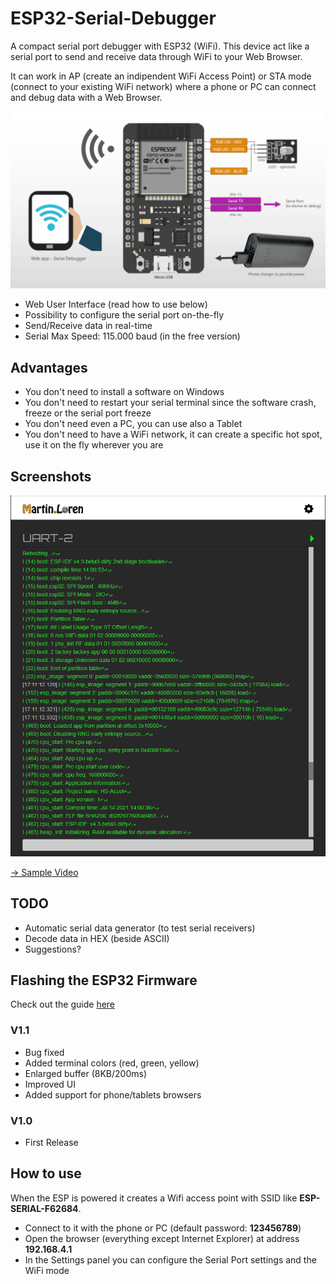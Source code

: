 # ESP32-Serial-Debugger
A compact serial port debugger with ESP32 (WiFi). This device act like a serial port to send and receive data through WiFi to your Web Browser.

It can work in AP (create an indipendent WiFi Access Point) or STA mode (connect to your existing WiFi network) where a phone or PC can connect and debug data with a Web Browser.

![Serial Debugger](Schematics/ESP32_Connections_V1.0.png)

- Web User Interface (read how to use below)
- Possibility to configure the serial port on-the-fly
- Send/Receive data in real-time
- Serial Max Speed: 115.000 baud (in the free version)

## Advantages
- You don't need to install a software on Windows
- You don't need to restart your serial terminal since the software crash, freeze or the serial port freeze
- You don't need even a PC, you can use also a Tablet
- You don't need to have a WiFi network, it can create a specific hot spot, use it on the fly wherever you are

## Screenshots
<p align="center">
    <img src="Screenshots/Screenshot_1.png" alt="Screenshot" width="600"/>
</p>

[→ Sample Video](Screenshots/Video_1.mp4)

## TODO
- Automatic serial data generator (to test serial receivers)
- Decode data in HEX (beside ASCII)
- Suggestions?

## Flashing the ESP32 Firmware
Check out the guide [here](https://www.martinloren.com/guides/fashing-esp32/) 

### V1.1
- Bug fixed
- Added terminal colors (red, green, yellow)
- Enlarged buffer (8KB/200ms)
- Improved UI
- Added support for phone/tablets browsers

### V1.0
- First Release

## How to use
When the ESP is powered it creates a Wifi access point with SSID like **ESP-SERIAL-F62684**. 
- Connect to it with the phone or PC (default password: **123456789**)
- Open the browser (everything except Internet Explorer) at address **192.168.4.1**
- In the Settings panel you can configure the Serial Port settings and the WiFi mode
 
 
